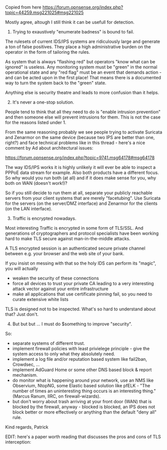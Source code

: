 Copied from here  https://forum.opnsense.org/index.php?topic=44259.msg221025#msg221025

Mostly agree, altough I still think it can be usefull for detection. 



1. Trying to exaustively "enumerate badness" is bound to fail.

The rulesets of current IDS/IPS systems are ridiculously large and generate a ton of false positives. They place a high administrative burden on the operator in the form of tailoring the rules.

As system that is always "flashing red" but operators "know what can be ignored" is useless. Any monitoring system must be "green" in the normal operational state and any "red flag" must be an event that demands action - and can be acted upon in the first place! That means there is a documented way to turn the system back to the "green" state.

Anything else is security theatre and leads to more confusion than it helps.


2. It's never a one-stop solution.

People tend to think that all they need to do is "enable intrusion prevention" and then someone else will prevent intrusions for them. This is not the case for the reasons listed under 1.

From the same reasoning probably we see people trying to activate Suricata and Zenarmor on the same device (because two IPS are better than one, right?) and face technical problems like in this thread - here's a nice comment by Ad about architectural issues:

https://forum.opnsense.org/index.php?topic=9741.msg64178#msg64178

The way IDS/IPS works it is highly unlikely it will ever be able to inspect a PPPoE data stream for example. Also both products have a different focus. So why would you run both (at all) and if it does make sense for you, why both on WAN (doesn't work!)?

So if you still decide to run them at all, separate your publicly reachable servers from your client systems that are merely "facetubing". Use Suricata for the servers (on the server/DMZ interface) and Zenarmor for the clients (on the LAN interface).


3. Traffic is encrypted nowadays.

Most interesting Traffic is encrypted in some form of TLS/SSL. And generations of cryptographers and protocol specialists have been working hard to make TLS secure against man-in-the-middle attacks.

A TLS encrypted session is an authenticated secure private channel between e.g. your browser and the web site of your bank.

If you insist on messing with that so the holy IDS can perform its "magic", you will actually

- weaken the security of these connections
- force all devices to trust your private CA leading to a very interesting attack vector against your entire infrastructure
- make all applications that use certificate pinning fail, so you need to curate extensive white lists

TLS is designed not to be inspected. What's so hard to understand about that? Just don't.


4. But but but ... I must do $something to improve "security".

So:

- separate systems of different trust.
- implement firewall policies with least privielege principle - give the system access to only what they absolutely need.
- implement a log file and/or reputation based system like fail2ban, Crowdsec, ...
- implement AdGuard Home or some other DNS based block & report mechanism.
- do monitor what is happening around your network, use an NMS like Observium, NtopNG, some Elastic based solution like pfELK - "The number of times an uninteresting thing occurs is an interesting thing." (Marcus Ranum, IIRC, on firewall-wizards).
- but don't worry about trash arriving at your front door (WAN) that is blocked by the firewall, anyway - blocked is blocked, an IPS does not block better or more effectively or anything than the default "deny all" rule.


Kind regards,
Patrick


EDIT: here's a paper worth reading that discusses the pros and cons of TLS interception:
